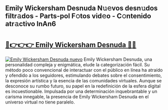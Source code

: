 ## Emily Wickersham Desnuda N𝚞𝚎vos desn𝚞dos filtr𝚊dos - Parts-pol F𝚘tos vid𝚎o - C𝚘ntenido atr𝚊ctivo lnAn6

# <h2><a href="http://mbcz2d4.tromn.icu/?c=Emily+Wickersham+Desnuda">🔗👉👉👉 Emily Wickersham Desnuda 🔗🔗</a></h2>

[![Emily Wickersham Desnuda nuevo](https://i.imgur.com/pEAQMta.gif)](http://mbcz2d4.tromn.icu/?c=Emily+Wickersham+Desnuda)
Emily Wickersham Desnuda, una personalidad compleja y enigmática, elude la categorización fácil. Su método poco convencional de interactuar con el público en línea ha atraído y ofendido a los seguidores, estimulando debates sobre el consentimiento, la expresión artística y la esencia de las comunidades virtuales. Aunque se desconoce su rumbo futuro, su papel en la redefinición de la esfera digital es incuestionable. Impulsada por una determinación inquebrantable y un carisma innegable, la presencia de Emily Wickersham Desnuda en el universo virtual no tiene paralelo.
